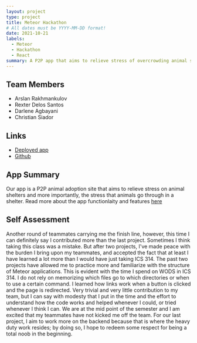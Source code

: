 ```yaml
---
layout: project
type: project
title: Meteor Hackathon
# All dates must be YYYY-MM-DD format!
date: 2021-10-21
labels:
  - Meteor
  - Hackathon
  - React
summary: A P2P app that aims to relieve stress of overcrowding animal shelters and also the stress that animals go through being admitted to a shelter.
---
```


## Team Members
- Arslan Rakhmankulov
- Rexter Delos Santos
- Darlene Agbayani
- Christian Siador

## Links
- [Deployed app](https://petpal.meteorapp.com/)
- [Github](https://github.com/team404-Meteor/PetPal)
## App Summary
Our app is a P2P animal adoption site that aims to relieve stress on animal shelters and more importantly, the stress that animals go through in a shelter. Read more about the app functionlaity and features [here](https://team404-meteor.github.io/PetPal/)

## Self Assessment
Another round of teammates carrying me the finish line, however, this time I can definitely say I contributed more than the last project. Sometimes I think taking this class was a mistake. But after two projects, I've made peace with the burden I bring upon my teammates, and accepted the fact that at least I have learned a lot more than I would have just taking ICS 314. The past two projects have allowed me to practice more and familiarize with the structure of Meteor applications. This is evident with the time I spend on WODS in ICS 314. I do not rely on memorizing which files go to which directories or when to use a certain command. I learned how links work when a button is clicked and the page is redirected. Very trivial and very little contribution to my team, but I can say with modesty that I put in the time and the effort to understand how the code works and helped whenever I could, or tried whenever I think I can. We are at the mid point of the semester and I am excited that my teammates have not kicked me off the team. For our last project, I aim to work more on the backend because that is where the heavy duty work resides; by doing so, I hope to redeem some respect for being a total noob in the beginning. 
